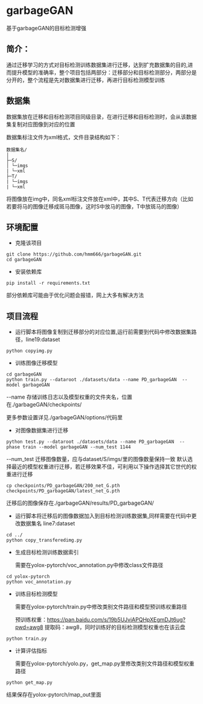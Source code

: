 # garbageGAN
基于garbageGAN的目标检测增强

## 简介：
通过迁移学习的方式对目标检测训练数据集进行迁移，达到扩充数据集的目的,进而提升模型的准确率，整个项目包括两部分：迁移部分和目标检测部分，两部分是分开的，整个流程是先对数据集进行迁移，再进行目标检测模型训练

## 数据集
数据集放在迁移和目标检测项目同级目录，在进行迁移和目标检测时，会从该数据集复制对应图像到对应的位置

数据集标注文件为xml格式，文件目录结构如下：

```
数据集名/
│
├─S/
│ └─imgs
| └─xml
├─T/
| └─imgs
| └─xml
```
将图像放在img中，同名xml标注文件放在xml中，其中S、T代表迁移方向（比如若要将马的图像迁移成斑马图像，这时S中放马的图像，T中放斑马的图像）

## 环境配置
- 克隆该项目
```
git clone https://github.com/hmm666/garbageGAN.git
cd garbageGAN
```
- 安装依赖库
```
pip install -r requirements.txt
```
部分依赖库可能由于优化问题会报错，网上大多有解决方法

## 项目流程
- 运行脚本将图像复制到迁移部分的对应位置,运行前需要到代码中修改数据集路径，line19:dataset
```
python copyimg.py
```
- 训练图像迁移模型
```
cd garbageGAN
python train.py --dataroot ./datasets/data --name PD_garbageGAN  --model garbageGAN
```
--name 存储训练日志以及模型权重的文件夹名，位置在./garbageGAN/checkpoints/

更多参数设置详见./garbageGAN/options/代码里

- 对图像数据集进行迁移
```
python test.py --dataroot ./datasets/data --name PD_garbageGAN  --phase train --model garbageGAN --num_test 1144
```
--num_test 迁移图像数量，应与dataset/S/imgs/里的图像数量保持一致
默认选择最近的模型权重进行迁移，若迁移效果不佳，可利用以下操作选择其它世代的权重进行迁移
```
cp checkpoints/PD_garbageGAN/200_net_G.pth  checkpoints/PD_garbageGAN/latest_net_G.pth
 ```
迁移后的图像保存在./garbageGAN/results/PD_garbageGAN/
- 运行脚本将迁移后的图像数据加入到目标检测训练数据集,同样需要在代码中更改数据集名
  line7:dataset
```
cd ../
python copy_transferedimg.py
```
- 生成目标检测训练数据索引
  
  需要在yolox-pytorch/voc_annotation.py中修改class文件路径
```
cd yolox-pytorch
python voc_annotation.py
```
- 训练目标检测模型
  
  需要在yolox-pytorch/train.py中修改类别文件路径和模型预训练权重路径

  预训练权重：https://pan.baidu.com/s/19b5UJviAPQHpXEgmDJt6ug?pwd=awg8 提取码：awg8，同时训练好的目标检测模型权重也在该云盘
```
python train.py
```
- 计算评估指标
  
  需要在yolox-pytorch/yolo.py，get_map.py里修改类别文件路径和模型权重路径
```
python get_map.py
```
结果保存在yolox-pytorch/map_out里面
